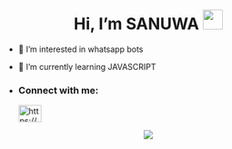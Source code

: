                                  
 <h1 align="center">    Hi, I’m SANUWA <img src="https://github.com/TheDudeThatCode/TheDudeThatCode/blob/master/Assets/Hi.gif" width="35px"></h1>

- 👀 I’m interested in whatsapp bots

- 🌱 I’m currently learning JAVASCRIPT
- <h3 align="left">Connect with me:</h3><p>   <a href="https://instagram.com/__.sanuwa.__" target="blank"><img align="center" src="https://raw.githubusercontent.com/rahuldkjain/github-profile-readme-generator/master/src/images/icons/Social/instagram.svg" alt="https://www.instagram.com/__.sanuwa.__/" height="30" width="40" /></a>
</p>


 <p align="center"> <a href="https://github.com/ryo-ma/github-profile-trophy"><img src="https://github-profile-trophy.vercel.app/?username=sanuwaofficial&theme=onedark"></a> </p>

